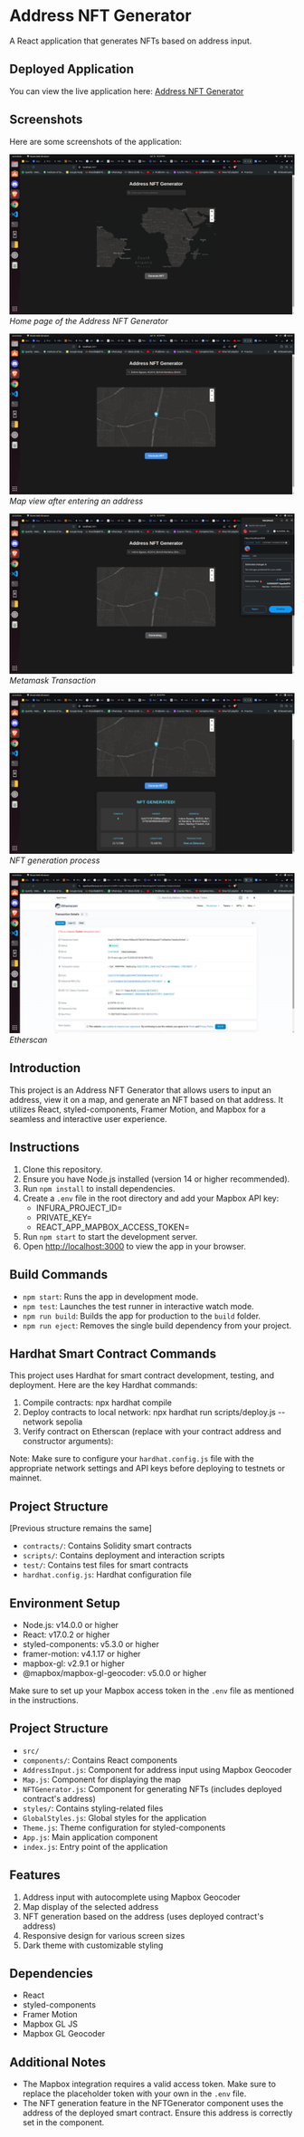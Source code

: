# Address NFT Generator

A React application that generates NFTs based on address input.

## Deployed Application

You can view the live application here: [Address NFT Generator](https://digitaldomi-assignment.vercel.app/)

## Screenshots

Here are some screenshots of the application:

![Home Page](.//address-nft-app/public/screenshot1.png)
*Home page of the Address NFT Generator*

![Map View](.//address-nft-app/public/screenshot2.png)
*Map view after entering an address*

![Metamask Transaction](.//address-nft-app/public/screenshot3.png)
*Metamask Transaction*

![NFT Generation](.//address-nft-app/public/screenshot4.png)
*NFT generation process*

![Etherscan](.//address-nft-app/public/screenshot5.png)
*Etherscan*


## Introduction

This project is an Address NFT Generator that allows users to input an address, view it on a map, and generate an NFT based on that address. It utilizes React, styled-components, Framer Motion, and Mapbox for a seamless and interactive user experience.

## Instructions

1. Clone this repository.
2. Ensure you have Node.js installed (version 14 or higher recommended).
3. Run `npm install` to install dependencies.
4. Create a `.env` file in the root directory and add your Mapbox API key:
    - INFURA_PROJECT_ID=
    - PRIVATE_KEY=
    - REACT_APP_MAPBOX_ACCESS_TOKEN=
5. Run `npm start` to start the development server.
6. Open [http://localhost:3000](http://localhost:3000) to view the app in your browser.

## Build Commands

- `npm start`: Runs the app in development mode.
- `npm test`: Launches the test runner in interactive watch mode.
- `npm run build`: Builds the app for production to the `build` folder.
- `npm run eject`: Removes the single build dependency from your project.

## Hardhat Smart Contract Commands

This project uses Hardhat for smart contract development, testing, and deployment. Here are the key Hardhat commands:

1. Compile contracts:
    npx hardhat compile
2. Deploy contracts to local network:
    npx hardhat run scripts/deploy.js --network sepolia
3. Verify contract on Etherscan (replace with your contract address and constructor arguments):

Note: Make sure to configure your `hardhat.config.js` file with the appropriate network settings and API keys before deploying to testnets or mainnet.

## Project Structure

[Previous structure remains the same]

- `contracts/`: Contains Solidity smart contracts
- `scripts/`: Contains deployment and interaction scripts
- `test/`: Contains test files for smart contracts
- `hardhat.config.js`: Hardhat configuration file

## Environment Setup

- Node.js: v14.0.0 or higher
- React: v17.0.2 or higher
- styled-components: v5.3.0 or higher
- framer-motion: v4.1.17 or higher
- mapbox-gl: v2.9.1 or higher
- @mapbox/mapbox-gl-geocoder: v5.0.0 or higher

Make sure to set up your Mapbox access token in the `.env` file as mentioned in the instructions.

## Project Structure

- `src/`
- `components/`: Contains React components
 - `AddressInput.js`: Component for address input using Mapbox Geocoder
 - `Map.js`: Component for displaying the map
 - `NFTGenerator.js`: Component for generating NFTs (includes deployed contract's address)
- `styles/`: Contains styling-related files
 - `GlobalStyles.js`: Global styles for the application
 - `Theme.js`: Theme configuration for styled-components
- `App.js`: Main application component
- `index.js`: Entry point of the application

## Features

1. Address input with autocomplete using Mapbox Geocoder
2. Map display of the selected address
3. NFT generation based on the address (uses deployed contract's address)
4. Responsive design for various screen sizes
5. Dark theme with customizable styling

## Dependencies

- React
- styled-components
- Framer Motion
- Mapbox GL JS
- Mapbox GL Geocoder

## Additional Notes

- The Mapbox integration requires a valid access token. Make sure to replace the placeholder token with your own in the `.env` file.
- The NFT generation feature in the NFTGenerator component uses the address of the deployed smart contract. Ensure this address is correctly set in the component.
